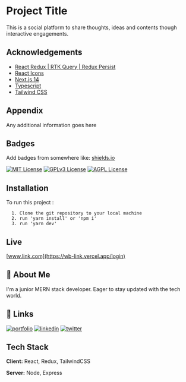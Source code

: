 # Project Title

This is a social platform to share thoughts, ideas and contents though interactive engagements.

## Acknowledgements

- [React Redux | RTK Query | Redux Persist]()
- [React Icons](https://react-icons.github.io/react-icons/)
- [Next.js 14]()
- [Typescript]()
- [Tailwind CSS]()

## Appendix

Any additional information goes here

## Badges

Add badges from somewhere like: [shields.io](https://shields.io/)

[![MIT License](https://img.shields.io/badge/License-MIT-green.svg)](https://choosealicense.com/licenses/mit/)
[![GPLv3 License](https://img.shields.io/badge/License-GPL%20v3-yellow.svg)](https://opensource.org/licenses/)
[![AGPL License](https://img.shields.io/badge/license-AGPL-blue.svg)](http://www.gnu.org/licenses/agpl-3.0)

## Installation

To run this project :

```
  1. Clone the git repository to your local machine
  2. run 'yarn install' or 'npm i'
  3. run 'yarn dev'
```

## Live

[www.link.com](https://wb-link.vercel.app/login)

## 🚀 About Me

I'm a junior MERN stack developer. Eager to stay updated with the tech world.

## 🔗 Links

[![portfolio](https://img.shields.io/badge/my_portfolio-000?style=for-the-badge&logo=ko-fi&logoColor=white)](https://katherineoelsner.com/)
[![linkedin](https://img.shields.io/badge/linkedin-0A66C2?style=for-the-badge&logo=linkedin&logoColor=white)](https://www.linkedin.com/)
[![twitter](https://img.shields.io/badge/twitter-1DA1F2?style=for-the-badge&logo=twitter&logoColor=white)](https://twitter.com/)

## Tech Stack

**Client:** React, Redux, TailwindCSS

**Server:** Node, Express
